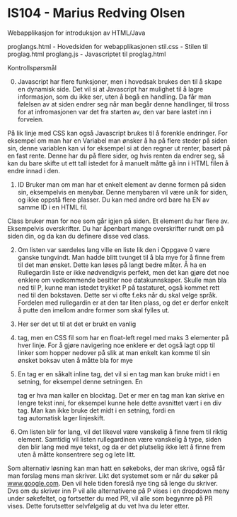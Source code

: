 IS104 - Marius Redving Olsen
=====

Webapplikasjon for introduksjon av HTML/Java

proglangs.html - Hovedsiden for webapplikasjonen
stil.css - Stilen til proglag.html
proglang.js - Javascriptet til proglag.html

Kontrollspørsmål

0) Javascript har flere funksjoner, men i hovedsak brukes den til å skape en dynamisk side.
Det vil si at Javascript har mulighet til å lagre informasjon, som du ikke ser, uten å begå en handling.
Da får man følelsen av at siden endrer seg når man begår denne handlinger, til tross for at infromasjonen
var det fra starten av, den var bare lastet inn i forveien. 

På lik linje med CSS kan også Javascript brukes til å forenkle endringer. For eksempel om man har en Variabel man
ønsker å ha på flere steder på siden sin, denne variablen kan vi for eksempel si at den regner ut renter, basert
på en fast rente. Denne har du på flere sider, og hvis renten da endrer seg, så kan du bare skifte ut ett tall
istedet for å manuelt måtte gå inn i HTML filen å endre innad i den.

1) ID Bruker man om man har et enkelt element av denne formen på siden sin, eksempelvis en menybar.
Denne menybaren vil være unik for siden, og ikke oppstå flere plasser. Du kan med andre ord bare ha EN
av samme ID i en HTML fil.

Class bruker man for noe som går igjen på siden. Et element du har flere av. Eksempelvis overskrifter. Du har
åpenbart mange overskrifter rundt om på siden din, og da kan du definere disse ved class.

2) Om listen var særdeles lang ville en liste lik den i Oppgave 0 være ganske tungvindt.
Man hadde blitt tvunget til å bla mye for å finne frem til det man ønsket. Dette kan løses på
langt bedre måter. Å ha en Rullegardin liste er ikke nødvendigvis perfekt, men det kan gjøre det noe enklere
om vedkommende besitter noe datakunnskaper. Skulle man bla ned til P, kunne man istedet trykket P på tastaturet,
også kommet rett ned til den bokstaven. Dette ser vi ofte f.eks når du skal  velge språk. Fordelen med rullegardin
er at den tar liten plass, og det er derfor enkelt å putte den imellom andre former som skal fylles ut.

3) Her ser det ut til at det er brukt en vanlig <LI> tag, men en CSS fil som har en float-left regel med maks 3
elementer på hver linje. For å gjøre navigering noe enklere er det også lagt opp til linker som hopper nedover på
slik at man enkelt kan komme til sin ønsket boksav uten å måtte bla for mye

4) En <span> tag er en såkalt inline tag, det vil si en tag man kan bruke midt i en setning, for eksempel 
<span>denne</span> setningen. En <div> tag er hva man kaller en blocktag. Det er mer en tag man kan skrive en lengre
tekst inni, for eksempel kunne hele dette avsnittet vært i en div tag. Man kan ikke bruke det midt i en setning, fordi
en <div> tag automatisk lager linjeskift.

5) Om listen blir for lang, vil det likevel være vanskelig å finne frem til riktig element. Samtidig vil listen
rullegardinen være vanskelig å type, siden den blir lang med mye tekst, og da er det plutselig ikke lett å finne frem
uten å måtte konsentrere seg og lete litt.

Som alternativ løsning kan man hatt en søkeboks, der man skrive, også får man forslag mens man skriver. Likt det
systemet som er når du søker på www.google.com. Den vil hele tiden foreslå nye ting så lenge du skriver. Dvs om du
skriver inn P vil alle alternativene på P vises i en dropdown meny under søkefeltet, og fortsetter du med PR, vil alle
som begynnre på PR vises. Dette forutsetter selvfølgelig at du vet hva du leter etter.
